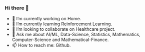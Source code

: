 ### Hi there 👋

<!--
**mohannn-sys/mohannn-sys** is a ✨ _special_ ✨ repository because its `README.md` (this file) appears on your GitHub profile.-->


- 🔭 I’m currently working on Home.
- 🌱 I’m currently learning Reinforcement Learning.
- 👯 I’m looking to collaborate on Healthcare project.
- 💬 Ask me about AI/ML, Data-Science, Statistics, Mathematics, Computer-Science and Mathematical-Finance.
- 📫 How to reach me: Github.



